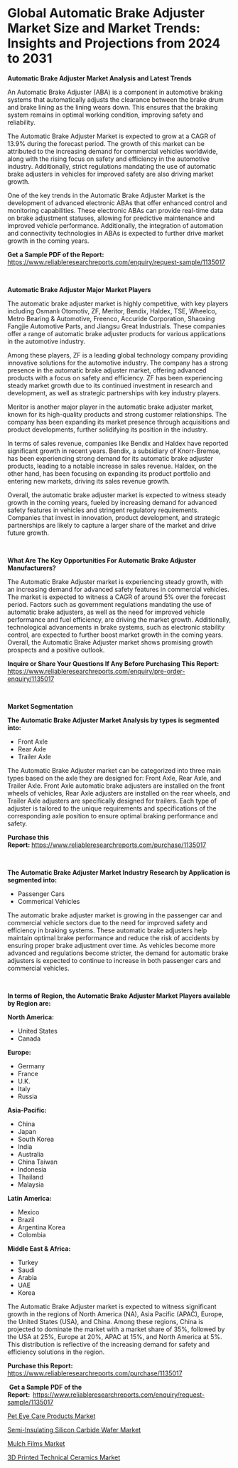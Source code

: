 <p><h1>Global Automatic Brake Adjuster Market Size and Market Trends: Insights and Projections from 2024 to 2031</h1></p><p><strong>Automatic Brake Adjuster Market Analysis and Latest Trends</strong></p>
<p><p>An Automatic Brake Adjuster (ABA) is a component in automotive braking systems that automatically adjusts the clearance between the brake drum and brake lining as the lining wears down. This ensures that the braking system remains in optimal working condition, improving safety and reliability.</p><p>The Automatic Brake Adjuster Market is expected to grow at a CAGR of 13.9% during the forecast period. The growth of this market can be attributed to the increasing demand for commercial vehicles worldwide, along with the rising focus on safety and efficiency in the automotive industry. Additionally, strict regulations mandating the use of automatic brake adjusters in vehicles for improved safety are also driving market growth.</p><p>One of the key trends in the Automatic Brake Adjuster Market is the development of advanced electronic ABAs that offer enhanced control and monitoring capabilities. These electronic ABAs can provide real-time data on brake adjustment statuses, allowing for predictive maintenance and improved vehicle performance. Additionally, the integration of automation and connectivity technologies in ABAs is expected to further drive market growth in the coming years.</p></p>
<p><strong>Get a Sample PDF of the Report:&nbsp;</strong> <a href="https://www.reliableresearchreports.com/enquiry/request-sample/1135017">https://www.reliableresearchreports.com/enquiry/request-sample/1135017</a></p>
<p>&nbsp;</p>
<p><strong>Automatic Brake Adjuster Major Market Players</strong></p>
<p><p>The automatic brake adjuster market is highly competitive, with key players including Osmanlı Otomotiv, ZF, Meritor, Bendix, Haldex, TSE, Wheelco, Metro Bearing & Automotive, Freenco, Accuride Corporation, Shaoxing Fangjie Automotive Parts, and Jiangsu Great Industrials. These companies offer a range of automatic brake adjuster products for various applications in the automotive industry.</p><p>Among these players, ZF is a leading global technology company providing innovative solutions for the automotive industry. The company has a strong presence in the automatic brake adjuster market, offering advanced products with a focus on safety and efficiency. ZF has been experiencing steady market growth due to its continued investment in research and development, as well as strategic partnerships with key industry players.</p><p>Meritor is another major player in the automatic brake adjuster market, known for its high-quality products and strong customer relationships. The company has been expanding its market presence through acquisitions and product developments, further solidifying its position in the industry.</p><p>In terms of sales revenue, companies like Bendix and Haldex have reported significant growth in recent years. Bendix, a subsidiary of Knorr-Bremse, has been experiencing strong demand for its automatic brake adjuster products, leading to a notable increase in sales revenue. Haldex, on the other hand, has been focusing on expanding its product portfolio and entering new markets, driving its sales revenue growth.</p><p>Overall, the automatic brake adjuster market is expected to witness steady growth in the coming years, fueled by increasing demand for advanced safety features in vehicles and stringent regulatory requirements. Companies that invest in innovation, product development, and strategic partnerships are likely to capture a larger share of the market and drive future growth.</p></p>
<p>&nbsp;</p>
<p><strong>What Are The Key Opportunities For Automatic Brake Adjuster Manufacturers?</strong></p>
<p><p>The Automatic Brake Adjuster market is experiencing steady growth, with an increasing demand for advanced safety features in commercial vehicles. The market is expected to witness a CAGR of around 5% over the forecast period. Factors such as government regulations mandating the use of automatic brake adjusters, as well as the need for improved vehicle performance and fuel efficiency, are driving the market growth. Additionally, technological advancements in brake systems, such as electronic stability control, are expected to further boost market growth in the coming years. Overall, the Automatic Brake Adjuster market shows promising growth prospects and a positive outlook.</p></p>
<p><strong>Inquire or Share Your Questions If Any Before Purchasing This Report:</strong> <a href="https://www.reliableresearchreports.com/enquiry/pre-order-enquiry/1135017">https://www.reliableresearchreports.com/enquiry/pre-order-enquiry/1135017</a></p>
<p>&nbsp;</p>
<p><strong>Market Segmentation</strong></p>
<p><strong>The Automatic Brake Adjuster Market Analysis by types is segmented into:</strong></p>
<p><ul><li>Front Axle</li><li>Rear Axle</li><li>Trailer Axle</li></ul></p>
<p><p>The Automatic Brake Adjuster market can be categorized into three main types based on the axle they are designed for: Front Axle, Rear Axle, and Trailer Axle. Front Axle automatic brake adjusters are installed on the front wheels of vehicles, Rear Axle adjusters are installed on the rear wheels, and Trailer Axle adjusters are specifically designed for trailers. Each type of adjuster is tailored to the unique requirements and specifications of the corresponding axle position to ensure optimal braking performance and safety.</p></p>
<p><strong>Purchase this Report:&nbsp;</strong><a href="https://www.reliableresearchreports.com/purchase/1135017">https://www.reliableresearchreports.com/purchase/1135017</a></p>
<p>&nbsp;</p>
<p><strong>The Automatic Brake Adjuster Market Industry Research by Application is segmented into:</strong></p>
<p><ul><li>Passenger Cars</li><li>Commerical Vehicles</li></ul></p>
<p><p>The automatic brake adjuster market is growing in the passenger car and commercial vehicle sectors due to the need for improved safety and efficiency in braking systems. These automatic brake adjusters help maintain optimal brake performance and reduce the risk of accidents by ensuring proper brake adjustment over time. As vehicles become more advanced and regulations become stricter, the demand for automatic brake adjusters is expected to continue to increase in both passenger cars and commercial vehicles.</p></p>
<p>&nbsp;</p>
<p><strong>In terms of Region, the Automatic Brake Adjuster Market Players available by Region are:</strong></p>
<p>
    <p> <strong> North America: </strong>
        <ul>
            <li>United States</li>
            <li>Canada</li>
        </ul>
        </p> 
    <p> <strong> Europe: </strong>
        <ul>
            <li>Germany</li>
            <li>France</li>
            <li>U.K.</li>
            <li>Italy</li>
            <li>Russia</li>
        </ul>
        </p> 
    <p> <strong> Asia-Pacific: </strong>
        <ul>
            <li>China</li>
            <li>Japan</li>
            <li>South Korea</li>
            <li>India</li>
            <li>Australia</li>
            <li>China Taiwan</li>
            <li>Indonesia</li>
            <li>Thailand</li>
            <li>Malaysia</li>
        </ul>
        </p> 
    <p> <strong> Latin America: </strong>
        <ul>
            <li>Mexico</li>
            <li>Brazil</li>
            <li>Argentina Korea</li>
            <li>Colombia</li>
        </ul>
        </p> 
    <p> <strong> Middle East & Africa: </strong>
        <ul>
            <li>Turkey</li>
            <li>Saudi</li>
            <li>Arabia</li>
            <li>UAE</li>
            <li>Korea</li>
        </ul>
    </p>
    </p>
<p><p>The Automatic Brake Adjuster market is expected to witness significant growth in the regions of North America (NA), Asia Pacific (APAC), Europe, the United States (USA), and China. Among these regions, China is projected to dominate the market with a market share of 35%, followed by the USA at 25%, Europe at 20%, APAC at 15%, and North America at 5%. This distribution is reflective of the increasing demand for safety and efficiency solutions in the region.</p></p>
<p><strong>Purchase this Report: </strong><a href="https://www.reliableresearchreports.com/purchase/1135017">https://www.reliableresearchreports.com/purchase/1135017</a></p>
<p>&nbsp;<strong>Get a Sample PDF of the Report:&nbsp;&nbsp;</strong><a href="https://www.reliableresearchreports.com/enquiry/request-sample/1135017">https://www.reliableresearchreports.com/enquiry/request-sample/1135017</a></p>
<p><strong></strong></p>
<p><p><a href="https://view.publitas.com/reportprime-1/pet-eye-care-products-market-research-report-forecasted-for-period-from-2023-2030-by-market-type-market-application-and-region/">Pet Eye Care Products Market</a></p><p><a href="https://picayune-night-cbd.notion.site/Semi-Insulating-Silicon-Carbide-Wafer-Market-Size-Global-Industry-Overview-Market-Segmentation-and-49f36d1b7765451eb7dd8f68f1437005">Semi-Insulating Silicon Carbide Wafer Market</a></p><p><a href="https://view.publitas.com/reportprime-1/mulch-films-market-size-growth-and-forecast-from-2023-2030/">Mulch Films Market</a></p><p><a href="https://view.publitas.com/reportprime-1/3d-printed-technical-ceramics-market-size-furnishes-valuable-information-encompassing-market-share-market-trends-and-projections-spanning-from-2023-to-2030/">3D Printed Technical Ceramics Market</a></p></p>